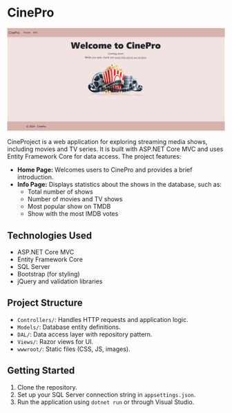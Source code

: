 # CinePro

![CinePro screenshot](cine-pro.png)

CineProject is a web application for exploring streaming media shows, including movies and TV series. It is built with ASP.NET Core MVC and uses Entity Framework Core for data access. The project features:

- **Home Page:** Welcomes users to CinePro and provides a brief introduction.
- **Info Page:** Displays statistics about the shows in the database, such as:
  - Total number of shows
  - Number of movies and TV shows
  - Most popular show on TMDB
  - Show with the most IMDB votes

## Technologies Used

- ASP.NET Core MVC
- Entity Framework Core
- SQL Server
- Bootstrap (for styling)
- jQuery and validation libraries

## Project Structure

- `Controllers/`: Handles HTTP requests and application logic.
- `Models/`: Database entity definitions.
- `DAL/`: Data access layer with repository pattern.
- `Views/`: Razor views for UI.
- `wwwroot/`: Static files (CSS, JS, images).

## Getting Started

1. Clone the repository.
2. Set up your SQL Server connection string in `appsettings.json`.
3. Run the application using `dotnet run` or through Visual Studio.
